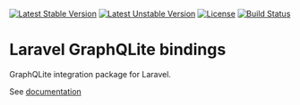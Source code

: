 [![Latest Stable Version](https://poser.pugx.org/thecodingmachine/graphqlite-laravel/v/stable)](https://packagist.org/packages/thecodingmachine/graphqlite-laravel)
[![Latest Unstable Version](https://poser.pugx.org/thecodingmachine/graphqlite-laravel/v/unstable)](https://packagist.org/packages/thecodingmachine/graphqlite-laravel)
[![License](https://poser.pugx.org/thecodingmachine/graphqlite-laravel/license)](https://packagist.org/packages/thecodingmachine/graphqlite-laravel)
[![Build Status](https://github.com/thecodingmachine/graphqlite/workflows/Continuous%20Integration/badge.svg)](https://github.com/thecodingmachine/graphqlite/actions)


Laravel GraphQLite bindings
===========================

GraphQLite integration package for Laravel.

See [documentation](https://graphqlite.thecodingmachine.io/docs/laravel-package.html)
